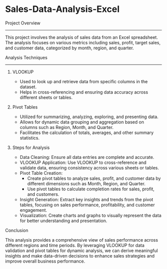 # Sales-Data-Analysis-Excel

Project Overview
***

This project involves the analysis of sales data from an Excel spreadsheet. The analysis focuses on various metrics including sales, profit, target sales, and customer data, categorized by month, region, and quarter.

Analysis Techniques
***

1. VLOOKUP

    - Used to look up and retrieve data from specific columns in the dataset.
    - Helps in cross-referencing and ensuring data accuracy across different sheets or tables.

2. Pivot Tables

    - Utilized for summarizing, analyzing, exploring, and presenting data.
    - Allows for dynamic data grouping and aggregation based on columns such as Region, Month, and Quarter.
    - Facilitates the calculation of totals, averages, and other summary statistics.

3. Steps for Analysis

    - Data Cleaning: Ensure all data entries are complete and accurate.
    - VLOOKUP Application: Use VLOOKUP to cross-reference and validate data, ensuring consistency across various sheets or tables.
    - Pivot Table Creation:
        - Create pivot tables to analyze sales, profit, and customer data by different dimensions such as Month, Region, and Quarter.
        - Use pivot tables to calculate completion rates for sales, profit, and customers.
    - Insight Generation: Extract key insights and trends from the pivot tables, focusing on sales performance, profitability, and customer engagement.
    - Visualization: Create charts and graphs to visually represent the data for better understanding and presentation.

Conclusion

This analysis provides a comprehensive view of sales performance across different regions and time periods. By leveraging VLOOKUP for data validation and pivot tables for dynamic analysis, we can derive meaningful insights and make data-driven decisions to enhance sales strategies and improve overall business performance.
